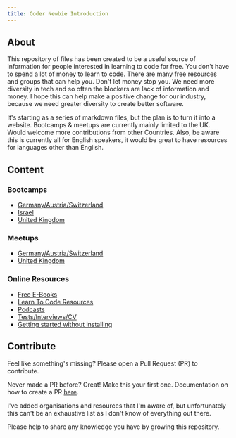 ```yaml
---
title: Coder Newbie Introduction
---
```


## About

This repository of files has been created to be a useful source of information for people interested in learning to code for free. 
You don't have to spend a lot of money to learn to code. There are many free resources and groups that can help you. Don't let money stop you. We need more diversity in tech and so often the blockers are lack of information and money. I hope this can help make a positive change for our industry, because we need greater diversity to create better software. 
 
It's starting as a series of markdown files, but the plan is to turn it into a website. Bootcamps & meetups are currently mainly limited to the UK. Would welcome more contributions from other Countries. Also, be aware this is currently all for English speakers, it would be great to have resources for languages other than English.

## Content

### Bootcamps
* [Germany/Austria/Switzerland](../bootcamps/bootcamps-d-a-ch.md)
* [Israel](../bootcamps/bootcamps-israel.md)
* [United Kingdom](../bootcamps/bootcamps-uk.md)

### Meetups
* [Germany/Austria/Switzerland](../meetups/d-a-ch/meetups.md)
* [United Kingdom](../meetups/uk/meetups.md)

### Online Resources
* [Free E-Books](../online-resources/free-ebooks.md)
* [Learn To Code Resources](../online-resources/learn-to-code-resources.md)
* [Podcasts](../online-resources/podcasts.md)
* [Tests/Interviews/CV](../online-resources/tech-tests-and-interviews.md)
* [Getting started without installing](../no-install/try-before-you-buy.md)

## Contribute

Feel like something's missing? Please open a Pull Request (PR) to contribute. 

Never made a PR before? Great! Make this your first one. Documentation on how to create a PR [here](https://help.github.com/articles/creating-a-pull-request/). 

I've added organisations and resources that I'm aware of, but unfortunately this can't be an exhaustive list as I don't know of everything out there.

Please help to share any knowledge you have by growing this repository.
